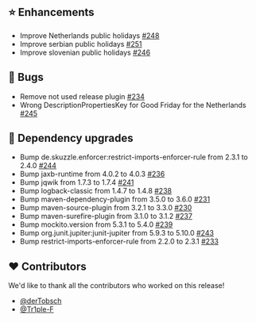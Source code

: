## ⭐ Enhancements

- Improve Netherlands public holidays [#248](https://github.com/focus-shift/jollyday/issues/248)
- Improve serbian public holidays [#251](https://github.com/focus-shift/jollyday/issues/251)
- Improve slovenian public holidays [#246](https://github.com/focus-shift/jollyday/issues/246)

## 🐞 Bugs

- Remove not used release plugin [#234](https://github.com/focus-shift/jollyday/issues/234)
- Wrong DescriptionPropertiesKey for Good Friday for the Netherlands [#245](https://github.com/focus-shift/jollyday/issues/245)

## 🔨 Dependency upgrades

- Bump de.skuzzle.enforcer:restrict-imports-enforcer-rule from 2.3.1 to 2.4.0 [#244](https://github.com/focus-shift/jollyday/pull/244)
- Bump jaxb-runtime from 4.0.2 to 4.0.3 [#236](https://github.com/focus-shift/jollyday/pull/236)
- Bump jqwik from 1.7.3 to 1.7.4 [#241](https://github.com/focus-shift/jollyday/pull/241)
- Bump logback-classic from 1.4.7 to 1.4.8 [#238](https://github.com/focus-shift/jollyday/pull/238)
- Bump maven-dependency-plugin from 3.5.0 to 3.6.0 [#231](https://github.com/focus-shift/jollyday/pull/231)
- Bump maven-source-plugin from 3.2.1 to 3.3.0 [#230](https://github.com/focus-shift/jollyday/pull/230)
- Bump maven-surefire-plugin from 3.1.0 to 3.1.2 [#237](https://github.com/focus-shift/jollyday/pull/237)
- Bump mockito.version from 5.3.1 to 5.4.0 [#239](https://github.com/focus-shift/jollyday/pull/239)
- Bump org.junit.jupiter:junit-jupiter from 5.9.3 to 5.10.0 [#243](https://github.com/focus-shift/jollyday/pull/243)
- Bump restrict-imports-enforcer-rule from 2.2.0 to 2.3.1 [#233](https://github.com/focus-shift/jollyday/pull/233)

## ❤️ Contributors

We'd like to thank all the contributors who worked on this release!

- [@derTobsch](https://github.com/derTobsch)
- [@Tr1ple-F](https://github.com/Tr1ple-F)
